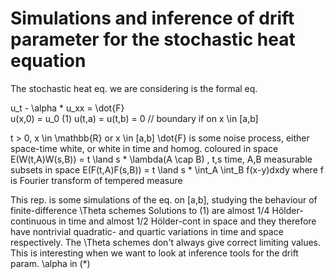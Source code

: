 # Simulations and inference of drift parameter for the stochastic heat equation

The stochastic heat eq. we are considering is the formal eq.

u_t - \alpha * u_xx = \dot{F}      
u(x,0) = u_0                                        (1)
u(t,a) = u(t,b) = 0 // boundary if on x \in [a,b]

t > 0, x \in \mathbb{R} or x \in [a,b]
\dot{F} is some noise process, either space-time white, or white in time and homog. coloured in space
E(W(t,A)W(s,B)) = t \land s * \lambda(A \cap B) , t,s time, A,B measurable subsets in space
E(F(t,A)F(s,B)) = t \land s * \int_A \int_B f(x-y)dxdy where f is Fourier transform of tempered measure

This rep. is some simulations of the eq. on [a,b], studying the behaviour of finite-difference \Theta schemes 
Solutions to (1) are almost 1/4 Hölder-continuous in time and almost 1/2 Hölder-cont in space and 
they therefore have nontrivial quadratic- and quartic variations in time and space respectively.
The \Theta schemes don't always give correct limiting values.
This is interesting when we want to look at inference tools for the drift param. \alpha in (*)
